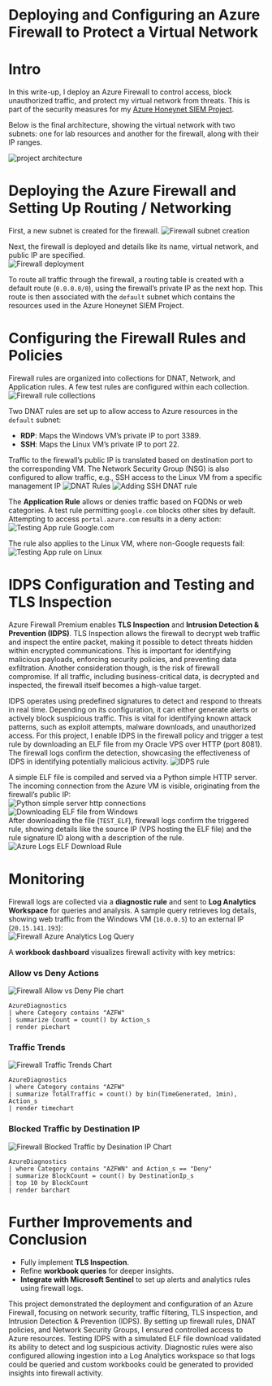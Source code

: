 # Deploying and Configuring an Azure Firewall to Protect a Virtual Network
# Intro
In this write-up, I deploy an Azure Firewall to control access, block unauthorized traffic, and protect my virtual network from threats. This is part of the security measures for my [Azure Honeynet SIEM Project]().

Below is the final architecture, showing the virtual network with two subnets: one for lab resources and another for the firewall, along with their IP ranges.

![project architecture](/images/FW%20Network%20Topology%20Final%20.jpg)

# Deploying the Azure Firewall and Setting Up Routing / Networking
First, a new subnet is created for the firewall.
![Firewall subnet creation](/images/FW-Subnet-Creation.png)

Next, the firewall is deployed and details like its name, virtual network, and public IP are specified.  
![Firewall deployment](/images/FW-Deploy.png)

To route all traffic through the firewall, a routing table is created with a default route (`0.0.0.0/0`), using the firewall’s private IP as the next hop. This route is then associated with the `default` subnet which contains the resources used in the Azure Honeynet SIEM Project. 
# Configuring the Firewall Rules and Policies
Firewall rules are organized into collections for DNAT, Network, and Application rules. A few test rules are configured within each collection.
![Firewall rule collections](/images/Firewall-Rules-Collections.png)

Two DNAT rules are set up to allow access to Azure resources in the `default` subnet:

- **RDP**: Maps the Windows VM’s private IP to port 3389.
- **SSH**: Maps the Linux VM’s private IP to port 22.

Traffic to the firewall’s public IP is translated based on destination port to the corresponding VM.  The Network Security Group (NSG) is also configured to allow traffic, e.g., SSH access to the Linux VM from a specific management IP
![DNAT Rules](/images/DNAT-Rules.png)
![Adding SSH DNAT rule](/images/Add-SSH-rule.png)

The **Application Rule** allows or denies traffic based on FQDNs or web categories. A test rule permitting `google.com` blocks other sites by default. Attempting to access `portal.azure.com` results in a deny action:  
![Testing App rule Google.com](/images/FW-App-Rule-Test.png)

The rule also applies to the Linux VM, where non-Google requests fail:  
![Testing App rule on Linux](/images/Linux-FW-Test.png)
# IDPS Configuration and Testing and TLS Inspection
Azure Firewall Premium enables **TLS Inspection** and **Intrusion Detection & Prevention (IDPS)**. TLS Inspection allows the firewall to decrypt web traffic and inspect the entire packet, making it possible to detect threats hidden within encrypted communications. This is important for identifying malicious payloads, enforcing security policies, and preventing data exfiltration. Another consideration though, is the risk of firewall compromise. If all traffic, including business-critical data, is decrypted and inspected, the firewall itself becomes a high-value target.

IDPS operates using predefined signatures to detect and respond to threats in real time. Depending on its configuration, it can either generate alerts or actively block suspicious traffic. This is vital for identifying known attack patterns, such as exploit attempts, malware downloads, and unauthorized access. For this project, I enable IDPS in the firewall policy and trigger a test rule by downloading an ELF file from my Oracle VPS over HTTP (port 8081). The firewall logs confirm the detection, showcasing the effectiveness of IDPS in identifying potentially malicious activity.
![IDPS rule](/images/IDPS-Rule.png)

A simple ELF file is compiled and served via a Python simple HTTP server. The incoming connection from the Azure VM is visible, originating from the firewall’s public IP:  
![Python simple server http connections](/images/ELF%20Download%20Python%20Server.png)
![Downloading ELF file from Windows](/images/WindowsVM-Download-ELF.png)  
After downloading the file (`TEST_ELF`), firewall logs confirm the triggered rule, showing details like the source IP (VPS hosting the ELF file) and the rule signature ID along with a description of the rule.  
![Azure Logs ELF Download Rule](/images/ELF%20Download%20Logs.png)
# Monitoring
Firewall logs are collected via a **diagnostic rule** and sent to **Log Analytics Workspace** for queries and analysis. A sample query retrieves log details, showing web traffic from the Windows VM (`10.0.0.5`) to an external IP (`20.15.141.193`):  
![Firewall Azure Analytics Log Query](/images/FW-KQL.png)

A **workbook dashboard** visualizes firewall activity with key metrics:
### Allow vs Deny Actions

![Firewall Allow vs Deny Pie chart](/images/Azure%20Firewall%20Allows%20vs%20Denies.png)

```
AzureDiagnostics 
| where Category contains "AZFW" 
| summarize Count = count() by Action_s 
| render piechart
```
### Traffic Trends

![Firewall Traffic Trends Chart](/images/Traffic%20Trends.png)
```
AzureDiagnostics 
| where Category contains "AZFW" 
| summarize TotalTraffic = count() by bin(TimeGenerated, 1min), Action_s 
| render timechart
```
### Blocked Traffic by Destination IP

![Firewall Blocked Traffic by Desination IP Chart](/images/Blocked%20Traffic%20by%20Desination%20IP.png)
```
AzureDiagnostics 
| where Category contains "AZFWN" and Action_s == "Deny" 
| summarize BlockCount = count() by DestinationIp_s 
| top 10 by BlockCount 
| render barchart
```
# Further Improvements and Conclusion
- Fully implement **TLS Inspection**.
- Refine **workbook queries** for deeper insights.
- **Integrate with Microsoft Sentinel** to set up alerts and analytics rules using firewall logs.

This project demonstrated the deployment and configuration of an Azure Firewall, focusing on network security, traffic filtering, TLS inspection, and Intrusion Detection & Prevention (IDPS). By setting up firewall rules, DNAT policies, and Network Security Groups, I ensured controlled access to Azure resources. Testing IDPS with a simulated ELF file download validated its ability to detect and log suspicious activity. Diagnostic rules were also configured allowing ingestion into a Log Analytics workspace so that logs could be queried and custom workbooks could be generated to provided insights into firewall activity.

